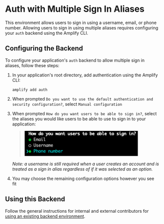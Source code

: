 # Auth with Multiple Sign In Aliases

This environment allows users to sign in using a username, email, or phone number. Allowing users to sign in using multiple aliases requires configuring your `auth` backend using the Amplify CLI.

## Configuring the Backend

To configure your application's `auth` backend to allow multiple sign in aliases, follow these steps:

1. In your application's root directory, add authentication using the Amplify CLI:

   ```shell
   amplify add auth
   ```

1. When prompted `Do you want to use the default authentication and security configuration?`, select `Manual configuration`
1. When prompted `How do you want users to be able to sign in?`, select the aliases you would like users to be able to use to sign in to your application:

    > ![](multi-alias-config.png)

   _Note: a username is still required when a user creates an account and is treated as a sign in alias regardless of if it was selected as an option._

1. You may choose the remaining configuration options however you see fit

## Using this Backend

Follow the general instructions for internal and external contributors for [using an existing backend environment](../README.md#Using-an-Existing-Backend-Environment).
